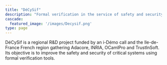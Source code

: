 ```yaml
---
title: "DéCySif"
description: "Formal verification in the service of safety and security"
cascade:
  featured_image: '/images/Decysif.png'
type: page
---
```


DéCySif is a regional R&D project funded by an i-Démo call and the
Ile-de-France French region gathering Adacore, INRIA, OCamlPro and
TrustInSoft. Its objective is to improve the safety and security of critical
systems using formal verification tools.
